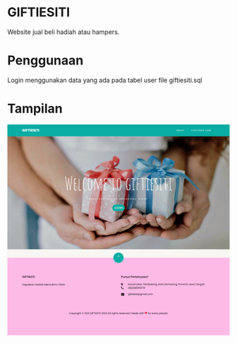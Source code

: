# GIFTIESITI

Website jual beli hadiah atau hampers.

# Penggunaan

Login menggunakan data yang ada pada tabel user file giftiesiti.sql

# Tampilan
![Tampilan Awal](https://github.com/wifa28/giftiesiti/blob/main/tampilan_giftiesiti.png)
